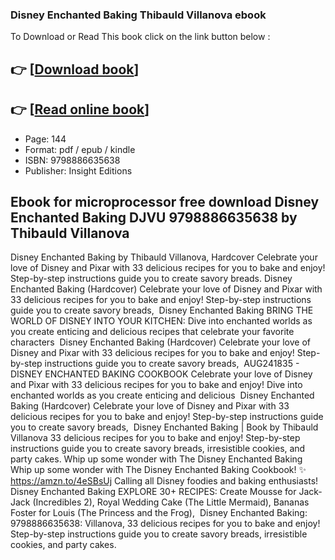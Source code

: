 ### Disney Enchanted Baking Thibauld Villanova ebook

To Download or Read This book click on the link button below :

## 👉  [**[Download book](http://ebooksharez.info/download.php?group=book&from=github.com&id=718365&lnk=1061 "Download book")**]

## 👉  [**[Read online book](http://ebooksharez.info/download.php?group=book&from=github.com&id=718365&lnk=1061 "Read online book")**]


* Page: 144
* Format: pdf / epub / kindle
* ISBN: 9798886635638
* Publisher: Insight Editions



## Ebook for microprocessor free download Disney Enchanted Baking DJVU 9798886635638 by Thibauld Villanova



 Disney Enchanted Baking by Thibauld Villanova, Hardcover Celebrate your love of Disney and Pixar with 33 delicious recipes for you to bake and enjoy! Step-by-step instructions guide you to create savory breads.
 Disney Enchanted Baking (Hardcover) Celebrate your love of Disney and Pixar with 33 delicious recipes for you to bake and enjoy! Step-by-step instructions guide you to create savory breads, 
 Disney Enchanted Baking BRING THE WORLD OF DISNEY INTO YOUR KITCHEN: Dive into enchanted worlds as you create enticing and delicious recipes that celebrate your favorite characters 
 Disney Enchanted Baking (Hardcover) Celebrate your love of Disney and Pixar with 33 delicious recipes for you to bake and enjoy! Step-by-step instructions guide you to create savory breads, 
 AUG241835 - DISNEY ENCHANTED BAKING COOKBOOK Celebrate your love of Disney and Pixar with 33 delicious recipes for you to bake and enjoy! Dive into enchanted worlds as you create enticing and delicious 
 Disney Enchanted Baking (Hardcover) Celebrate your love of Disney and Pixar with 33 delicious recipes for you to bake and enjoy! Step-by-step instructions guide you to create savory breads, 
 Disney Enchanted Baking | Book by Thibauld Villanova 33 delicious recipes for you to bake and enjoy! Step-by-step instructions guide you to create savory breads, irresistible cookies, and party cakes.
 Whip up some wonder with The Disney Enchanted Baking Whip up some wonder with The Disney Enchanted Baking Cookbook! ✨ https://amzn.to/4eSBsUj Calling all Disney foodies and baking enthusiasts!
 Disney Enchanted Baking EXPLORE 30+ RECIPES: Create Mousse for Jack-Jack (Incredibles 2), Royal Wedding Cake (The Little Mermaid), Bananas Foster for Louis (The Princess and the Frog), 
 Disney Enchanted Baking: 9798886635638: Villanova, 33 delicious recipes for you to bake and enjoy! Step-by-step instructions guide you to create savory breads, irresistible cookies, and party cakes.





